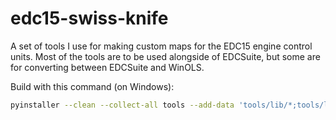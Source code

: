 # edc15-swiss-knife

A set of tools I use for making custom maps for the EDC15 engine control units.
Most of the tools are to be used alongside of EDCSuite, but some are for
converting between EDCSuite and WinOLS.

Build with this command (on Windows):

```bash
pyinstaller --clean --collect-all tools --add-data 'tools/lib/*;tools/lib/' --noconfirm --noconsole .\main.py
```